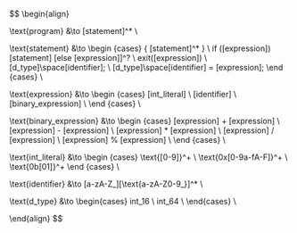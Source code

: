 $$
\begin{align}

\text{program} &\to [statement]^* \\

\text{statement} &\to
\begin {cases}
    \{ [statement]^* \} \\
    if ([expression]) [statement] [else [expression]]^? \\
    exit([expression]) \\
    [d\_type]\space[identifier]; \\
    [d\_type]\space[identifier] = [expression];
\end {cases} \\

\text{expression} &\to
\begin {cases}
    [int\_literal] \\
    [identifier] \\
    [binary\_expression] \\
\end {cases} \\

\text{binary\_expression} &\to
\begin {cases}
    [expression] + [expression] \\
    [expression] - [expression] \\
    [expression] * [expression] \\
    [expression] / [expression] \\
    [expression] \% [expression] \\
\end {cases} \\

\text{int\_literal} &\to
\begin {cases}
    \text{[0-9]}^+ \\
    \text{0x[0-9a-fA-F]}^+ \\
    \text{0b[01]}^+
\end {cases} \\

\text{identifier} &\to [a-zA-Z\_][\text{a-zA-Z0-9\_}]^* \\

\text{d\_type} &\to
\begin{cases}
 int\_16 \\
 int\_64 \\
\end{cases} \\

\end{align}
$$
